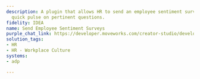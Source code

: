 ```yaml
---
description: A plugin that allows HR to send an employee sentiment survey to get a
  quick pulse on pertinent questions.
fidelity: IDEA
name: Send Employee Sentiment Surveys
purple_chat_link: https://developer.moveworks.com/creator-studio/developer-tools/purple-chat/?conversation=%7B%22startTimestamp%22%3A%2211%3A43%2BAM%22%2C%22messages%22%3A%5B%7B%22role%22%3A%22user%22%2C%22parts%22%3A%5B%7B%22richText%22%3A%22Send+pulse+survey+to+Engineering+team%22%7D%5D%7D%2C%7B%22role%22%3A%22assistant%22%2C%22parts%22%3A%5B%7B%22richText%22%3A%22I+can+do+that.+Please+provide+the+question+and+options+for+the+survey.%22%7D%5D%7D%2C%7B%22role%22%3A%22user%22%2C%22parts%22%3A%5B%7B%22richText%22%3A%22On+average%2C+how+many+days+a+week+are+you+coming+into+the+office%3F+Options%3A+Fully+Remote%2C+1-2+days%2C+3-4+days%2C+Everyday%22%7D%5D%7D%2C%7B%22role%22%3A%22assistant%22%2C%22parts%22%3A%5B%7B%22richText%22%3A%22%3Cp%3EGot+it.+Here%27s+the+pulse+survey+question+and+options%3A%3Cbr%3E%3C%2Fp%3E%22%7D%2C%7B%22richText%22%3A%22%3Cb%3E%3Cp%3EPulse+Survey+Question%3Cbr%3E%3C%2Fp%3E%3C%2Fb%3E%3Cbr%3E%3Cp%3E%3Cb%3EQuestion%3A%3C%2Fb%3E+On+average%2C+how+many+days+a+week+are+you+coming+into+the+office%3F%3Cbr%3E%3Cb%3EOptions%3A%3C%2Fb%3E+Fully+Remote%2C+1-2+days%2C+3-4+days%2C+Everyday%3Cbr%3E%3C%2Fp%3E%22%7D%2C%7B%22buttons%22%3A%5B%7B%22style%22%3A%22filled%22%2C%22buttonText%22%3A%22Send+Survey+to+Engineering+Team%22%7D%2C%7B%22style%22%3A%22outlined%22%2C%22buttonText%22%3A%22Edit+Question%22%7D%2C%7B%22style%22%3A%22outlined%22%2C%22buttonText%22%3A%22Cancel%22%7D%5D%7D%5D%7D%5D%7D
solution_tags:
- HR
- HR - Workplace Culture
systems:
- adp

---
```

